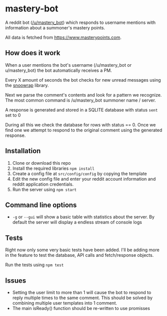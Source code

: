 mastery-bot
===========
A reddit bot ([/u/mastery_bot](https://www.reddit.com/user/mastery_bot/)) which responds to username mentions with information about a summoner's mastery points. 

All data is fetched from https://www.masterypoints.com.

## How does it work
When a user mentions the bot's username (/u/mastery_bot or u/mastery_bot) the bot automatically receives a PM. 

Every X amount of seconds the bot checks for new unread messages using the [snoowrap](https://github.com/not-an-aardvark/snoowrap) library.

Next we parse the comment's contents and look for a pattern we recognize. The most common command is /u/mastery_bot summoner name / server. 

A response is generated and stored in a SQLITE database with status `sent` set to 0

During all this we check the database for rows with status == 0. Once we find one we attempt to respond to the original comment using the generated response.

## Installation
1. Clone or download this repo
2. Install the required libraries `npm install`
3. Create a config file at `src/config/config` by copying the template
4. Edit the new config file and enter your reddit account information and reddit application credentials.
5. Run the server using `npm start`

## Command line options
- `-g` or `--gui` will show a basic table with statistics about the server. By default the server will display a endless stream of console logs

## Tests
Right now only some very basic tests have been added. I'll be adding more in the feature to test the database, API calls and fetch/response objects.

Run the tests using `npm test`

## Issues
- Setting the user limit to more than 1 will cause the bot to respond to reply multiple times to the same comment. This should be solved by combining multiple user templates into 1 comment.
- The main isReady() function should be re-written to use promisses 